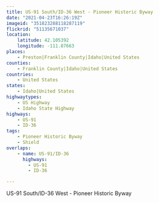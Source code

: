 ```yaml
---
title: US-91 South/ID-36 West - Pioneer Historic Byway
date: "2021-04-23T16:26:19Z"
imageid: "351823288118287119"
flickrid: "51135671037"
location:
    latitude: 42.105392
    longitude: -111.87663
places:
    - Preston|Franklin County|Idaho|United States
counties:
    - Franklin County|Idaho|United States
countries:
    - United States
states:
    - Idaho|United States
highwaytypes:
    - US Highway
    - Idaho State Highway
highways:
    - US-91
    - ID-36
tags:
    - Pioneer Historic Byway
    - Shield
overlaps:
    - name: US-91/ID-36
      highways:
        - US-91
        - ID-36

---
```

US-91 South/ID-36 West - Pioneer Historic Byway